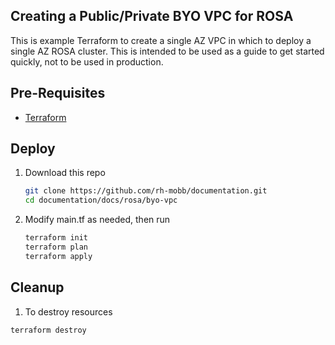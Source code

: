 ## Creating a Public/Private BYO VPC for ROSA

This is example Terraform to create a single AZ VPC in which to deploy a single AZ ROSA cluster. This is intended to be used as a guide to get started quickly, not to be used in production.

## Pre-Requisites

* [Terraform](https://www.terraform.io/downloads.html)

## Deploy

1. Download this repo

    ```bash
    git clone https://github.com/rh-mobb/documentation.git
    cd documentation/docs/rosa/byo-vpc

1. Modify main.tf as needed, then run

    ```bash
    terraform init
    terraform plan
    terraform apply
    ```

## Cleanup

1. To destroy resources

  ```bash
  terraform destroy
  ```
